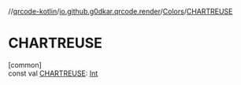 //[qrcode-kotlin](../../../index.md)/[io.github.g0dkar.qrcode.render](../index.md)/[Colors](index.md)/[CHARTREUSE](-c-h-a-r-t-r-e-u-s-e.md)

# CHARTREUSE

[common]\
const val [CHARTREUSE](-c-h-a-r-t-r-e-u-s-e.md): [Int](https://kotlinlang.org/api/latest/jvm/stdlib/kotlin/-int/index.html)
